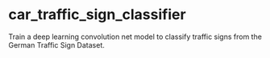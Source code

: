 # car_traffic_sign_classifier
Train a deep learning convolution net model to classify traffic signs from the German Traffic Sign Dataset.
